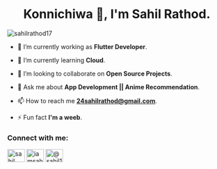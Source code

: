 <h1 align="center">Konnichiwa 👋, I'm Sahil Rathod.</h1>
<!-- <h3 align="center">I'm a Student.</h3> -->

<p align="left"> <img src="https://komarev.com/ghpvc/?username=sahilrathod17&label=Profile%20views&color=0e75b6&style=flat" alt="sahilrathod17" /> </p>

- 🔭 I’m currently working as **Flutter Developer**.

- 🌱 I’m currently learning **Cloud**.

- 👯 I’m looking to collaborate on **Open Source Projects**.

- 💬 Ask me about **App Development || Anime Recommendation**.

- 📫 How to reach me **24sahilrathod@gmail.com**.

- ⚡ Fun fact **I'm a weeb**.

<h3 align="left">Connect with me:</h3>
<p align="left">
  
<a href="https://www.linkedin.com/in/sahilrathod017/" target="blank"><img align="center" src="https://raw.githubusercontent.com/rahuldkjain/github-profile-readme-generator/master/src/images/icons/Social/linked-in-alt.svg" alt="sahil rathod" height="30" width="40" /></a>
<a href="https://twitter.com/iamsahil1705" target="blank"><img align="center" src="https://raw.githubusercontent.com/rahuldkjain/github-profile-readme-generator/master/src/images/icons/Social/twitter.svg" alt="iamsahil1705" height="30" width="40" /></a>
<a href="https://sahil17.hashnode.dev/" target="blank"><img align="center" src="https://raw.githubusercontent.com/rahuldkjain/github-profile-readme-generator/master/src/images/icons/Social/hashnode.svg" alt="@sahil17" height="30" width="40" /></a> 
<!-- <a href="https://instagram.com/sahillll17" target="blank"><img align="center" src="https://raw.githubusercontent.com/rahuldkjain/github-profile-readme-generator/master/src/images/icons/Social/instagram.svg" alt="sahillll17" height="30" width="40" /></a> -->
<!--  <a href="https://www.hackerrank.com/samael17111?hr_r=1" target="blank"><img align="center" src="https://raw.githubusercontent.com/rahuldkjain/github-profile-readme-generator/master/src/images/icons/Social/hackerrank.svg" alt="sahil rathod" height="30" width="40" /></a> -->
<!-- <a href="https://www.leetcode.com/sahilrathod" target="blank"><img align="center" src="https://raw.githubusercontent.com/rahuldkjain/github-profile-readme-generator/master/src/images/icons/Social/leet-code.svg" alt="sahilrathod" height="30" width="40" /></a>  -->
</p>

</p>




